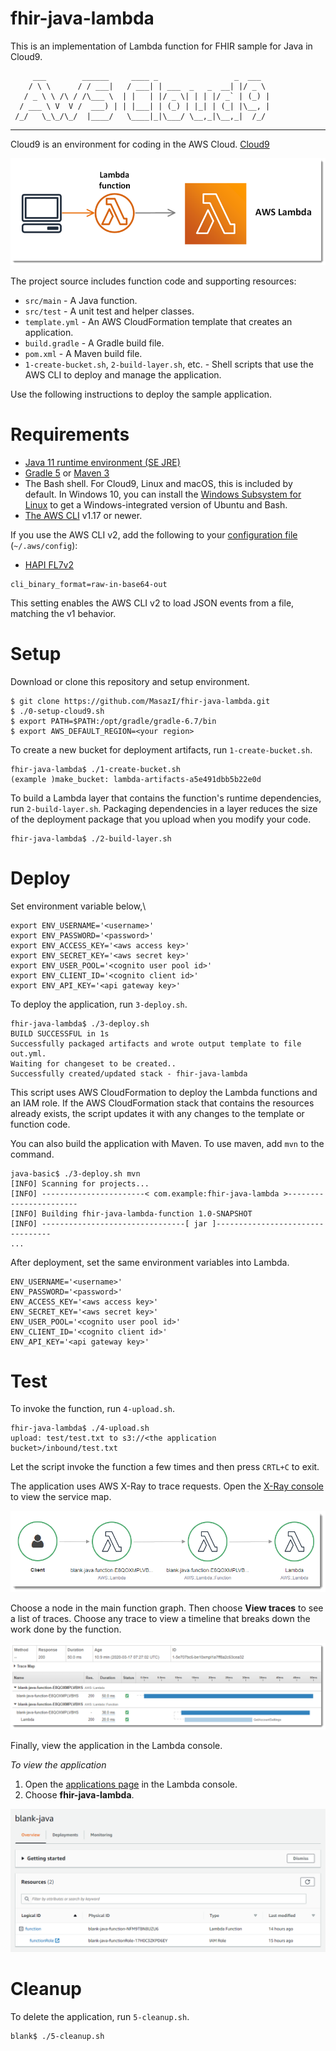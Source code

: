 # fhir-java-lambda

This is an implementation of Lambda function for FHIR sample for Java in Cloud9.


         ___        ______     ____ _                 _  ___  
        / \ \      / / ___|   / ___| | ___  _   _  __| |/ _ \ 
       / _ \ \ /\ / /\___ \  | |   | |/ _ \| | | |/ _` | (_) |
      / ___ \ V  V /  ___) | | |___| | (_) | |_| | (_| |\__, |
     /_/   \_\_/\_/  |____/   \____|_|\___/ \__,_|\__,_|  /_/ 
 ----------------------------------------------------------------- 

Cloud9 is an environment for coding in the AWS Cloud. [Cloud9](https://aws.amazon.com/jp/cloud9/)

![Architecture](/images/sample-blank-java.png)

The project source includes function code and supporting resources:

- `src/main` - A Java function.
- `src/test` - A unit test and helper classes.
- `template.yml` - An AWS CloudFormation template that creates an application.
- `build.gradle` - A Gradle build file.
- `pom.xml` - A Maven build file.
- `1-create-bucket.sh`, `2-build-layer.sh`, etc. - Shell scripts that use the AWS CLI to deploy and manage the application.

Use the following instructions to deploy the sample application.

# Requirements
- [Java 11 runtime environment (SE JRE)](https://www.oracle.com/java/technologies/javase-downloads.html)
- [Gradle 5](https://gradle.org/releases/) or [Maven 3](https://maven.apache.org/docs/history.html)
- The Bash shell. For Cloud9, Linux and macOS, this is included by default. In Windows 10, you can install the [Windows Subsystem for Linux](https://docs.microsoft.com/en-us/windows/wsl/install-win10) to get a Windows-integrated version of Ubuntu and Bash.
- [The AWS CLI](https://docs.aws.amazon.com/cli/latest/userguide/cli-chap-install.html) v1.17 or newer.

If you use the AWS CLI v2, add the following to your [configuration file](https://docs.aws.amazon.com/cli/latest/userguide/cli-configure-files.html) (`~/.aws/config`):
- [HAPI FL7v2](https://hapifhir.github.io/hapi-hl7v2/getting_started.html)


```
cli_binary_format=raw-in-base64-out
```

This setting enables the AWS CLI v2 to load JSON events from a file, matching the v1 behavior.

# Setup
Download or clone this repository and setup environment.

    $ git clone https://github.com/MasazI/fhir-java-lambda.git
    $ ./0-setup-cloud9.sh
    $ export PATH=$PATH:/opt/gradle/gradle-6.7/bin
    $ export AWS_DEFAULT_REGION=<your region>

To create a new bucket for deployment artifacts, run `1-create-bucket.sh`.

    fhir-java-lambda$ ./1-create-bucket.sh
    (example )make_bucket: lambda-artifacts-a5e491dbb5b22e0d

To build a Lambda layer that contains the function's runtime dependencies, run `2-build-layer.sh`. Packaging dependencies in a layer reduces the size of the deployment package that you upload when you modify your code.

    fhir-java-lambda$ ./2-build-layer.sh

# Deploy

Set environment variable below,\

    export ENV_USERNAME='<username>'
    export ENV_PASSWORD='<password>'
    export ENV_ACCESS_KEY='<aws access key>'
    export ENV_SECRET_KEY='<aws secret key>'
    export ENV_USER_POOL='<cognito user pool id>'
    export ENV_CLIENT_ID='<cognito client id>'
    export ENV_API_KEY='<api gateway key>'


To deploy the application, run `3-deploy.sh`.

    fhir-java-lambda$ ./3-deploy.sh
    BUILD SUCCESSFUL in 1s
    Successfully packaged artifacts and wrote output template to file out.yml.
    Waiting for changeset to be created..
    Successfully created/updated stack - fhir-java-lambda

This script uses AWS CloudFormation to deploy the Lambda functions and an IAM role. If the AWS CloudFormation stack that contains the resources already exists, the script updates it with any changes to the template or function code.

You can also build the application with Maven. To use maven, add `mvn` to the command.

    java-basic$ ./3-deploy.sh mvn
    [INFO] Scanning for projects...
    [INFO] -----------------------< com.example:fhir-java-lambda >-----------------------
    [INFO] Building fhir-java-lambda-function 1.0-SNAPSHOT
    [INFO] --------------------------------[ jar ]---------------------------------
    ...

After deployment, set the same environment variables into Lambda.

    ENV_USERNAME='<username>'
    ENV_PASSWORD='<password>'
    ENV_ACCESS_KEY='<aws access key>'
    ENV_SECRET_KEY='<aws secret key>'
    ENV_USER_POOL='<cognito user pool id>'
    ENV_CLIENT_ID='<cognito client id>'
    ENV_API_KEY='<api gateway key>'
    
# Test
To invoke the function, run `4-upload.sh`.

    fhir-java-lambda$ ./4-upload.sh
    upload: test/test.txt to s3://<the application bucket>/inbound/test.txt

Let the script invoke the function a few times and then press `CRTL+C` to exit.

The application uses AWS X-Ray to trace requests. Open the [X-Ray console](https://console.aws.amazon.com/xray/home#/service-map) to view the service map.

![Service Map](/images/blank-java-servicemap.png)

Choose a node in the main function graph. Then choose **View traces** to see a list of traces. Choose any trace to view a timeline that breaks down the work done by the function.

![Trace](/images/blank-java-trace.png)

Finally, view the application in the Lambda console.

*To view the application*
1. Open the [applications page](https://console.aws.amazon.com/lambda/home#/applications) in the Lambda console.
2. Choose **fhir-java-lambda**.

  ![Application](/images/blank-java-application.png)

# Cleanup
To delete the application, run `5-cleanup.sh`.

    blank$ ./5-cleanup.sh
